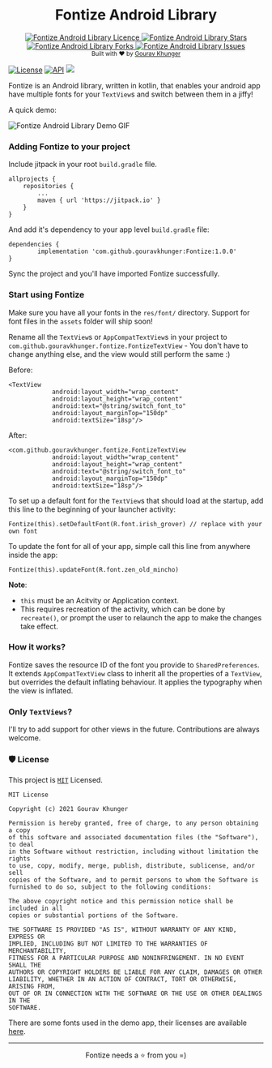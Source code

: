 <div align="center">
<h1>Fontize Android Library</h1>

<a href="https://github.com/gouravkhunger/Fontize/blob/main/LICENSE" target="blank">
    <img src="https://img.shields.io/github/license/gouravkhunger/Fontize" alt="Fontize Android Library Licence" />
</a>
<a href="https://github.com/gouravkhunger/Fontize/stargazers" target="blank">
    <img src="https://img.shields.io/github/stars/gouravkhunger/Fontize" alt="Fontize Android Library Stars"/>
</a>
<a href="https://github.com/gouravkhunger/Fontize/fork" target="blank">
    <img src="https://img.shields.io/github/forks/gouravkhunger/Fontize" alt="Fontize Android Library Forks"/>
</a>
<a href="https://github.com/gouravkhunger/Fontize/issues" target="blank">
    <img src="https://img.shields.io/github/issues/gouravkhunger/Fontize" alt="Fontize Android Library Issues"/>
</a>
</div>

<div align="center">
    <sub>Built with ❤︎ by
        <a href="https://github.com/gouravkhunger">Gourav Khunger</a>
    </sub>
</div>

[![License](http://img.shields.io/badge/license-MIT-green.svg?style=flat)](LICENSE)
[![API](https://img.shields.io/badge/API-16%2B-brightgreen.svg?style=flat)](https://android-arsenal.com/api?level=16)
[![](https://jitpack.io/v/GouravKhunger/Fontize.svg)](https://jitpack.io/#GouravKhunger/Fontize)

Fontize is an Android library, written in kotlin, that enables your android app have multiple fonts for your `TextView`s
and switch  between them in a jiffy!

A quick demo:

![Fontize Android Library Demo GIF](https://raw.githubusercontent.com/gouravkhunger/Fontize/main/media/demo.gif)

### Adding Fontize to your project

Include jitpack in your root `build.gradle` file.

```
allprojects {
	repositories {
		...
		maven { url 'https://jitpack.io' }
	}
}
```

And add it's dependency to your app level `build.gradle` file:

```
dependencies {
	    implementation 'com.github.gouravkhunger:Fontize:1.0.0'
}
```

Sync the project and you'll have imported Fontize successfully.

### Start using Fontize

Make sure you have all your fonts in the `res/font/` directory. Support for font files in the `assets` folder will ship soon!

Rename all the `TextView`s or `AppCompatTextView`s in your project to `com.github.gouravkhunger.fontize.FontizeTextView` - You don't have to change anything else, and the view would still perform the same :)

Before:

```
<TextView
            android:layout_width="wrap_content"
            android:layout_height="wrap_content"
            android:text="@string/switch_font_to"
            android:layout_marginTop="150dp"
            android:textSize="18sp"/>
```

After:

```
<com.github.gouravkhunger.fontize.FontizeTextView
            android:layout_width="wrap_content"
            android:layout_height="wrap_content"
            android:text="@string/switch_font_to"
            android:layout_marginTop="150dp"
            android:textSize="18sp"/>
```

To set up a default font for the `TextView`s that should load at the startup, add this line to the beginning of your launcher activity:

```
Fontize(this).setDefaultFont(R.font.irish_grover) // replace with your own font
```

To update the font for all of your app, simple call this line from anywhere inside the app:

```
Fontize(this).updateFont(R.font.zen_old_mincho)
```

**Note**:

- `this` must be an Acitvity or Application context.
- This requires recreation of the activity, which can be done by `recreate()`, or prompt the user to relaunch the app to make the changes take effect.

### How it works?

Fontize saves the resource ID of the font you provide to `SharedPreferences`. It extends `AppCompatTextView` class to inherit all the properties of a `TextView`, but overrides the default inflating behaviour. It applies the typography when the view is inflated.

### Only `TextViews`?
I'll try to add support for other views in the future. Contributions are always welcome.


### 🛡 License

This project is [`MIT`](https://github.com/jekyllex/jekyllex-android/blob/main/LICENSE) Licensed.

```
MIT License

Copyright (c) 2021 Gourav Khunger

Permission is hereby granted, free of charge, to any person obtaining a copy
of this software and associated documentation files (the "Software"), to deal
in the Software without restriction, including without limitation the rights
to use, copy, modify, merge, publish, distribute, sublicense, and/or sell
copies of the Software, and to permit persons to whom the Software is
furnished to do so, subject to the following conditions:

The above copyright notice and this permission notice shall be included in all
copies or substantial portions of the Software.

THE SOFTWARE IS PROVIDED "AS IS", WITHOUT WARRANTY OF ANY KIND, EXPRESS OR
IMPLIED, INCLUDING BUT NOT LIMITED TO THE WARRANTIES OF MERCHANTABILITY,
FITNESS FOR A PARTICULAR PURPOSE AND NONINFRINGEMENT. IN NO EVENT SHALL THE
AUTHORS OR COPYRIGHT HOLDERS BE LIABLE FOR ANY CLAIM, DAMAGES OR OTHER
LIABILITY, WHETHER IN AN ACTION OF CONTRACT, TORT OR OTHERWISE, ARISING FROM,
OUT OF OR IN CONNECTION WITH THE SOFTWARE OR THE USE OR OTHER DEALINGS IN THE
SOFTWARE.
```

There are some fonts used in the demo app, their licenses are available [here](https://github.com/gouravkhunger/Fontize/tree/main/font-licenses).

---

<div align="center">
Fontize needs a ⭐ from you =)
</div>